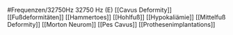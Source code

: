 #Frequenzen/32750Hz
32750 Hz (E)
[[Cavus Deformity]]
[[Fußdeformitäten]]
[[Hammertoes]]
[[Hohlfuß]]
[[Hypokaliämie]]
[[Mittelfuß Deformity]]
[[Morton Neurom]]
[[Pes Cavus]]
[[Prothesenimplantations]]